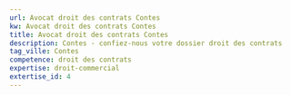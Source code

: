 ```yaml
---
url: Avocat droit des contrats Contes
kw: Avocat droit des contrats Contes
title: Avocat droit des contrats Contes
description: Contes - confiez-nous votre dossier droit des contrats
tag_ville: Contes
competence: droit des contrats
expertise: droit-commercial
extertise_id: 4
---
```

